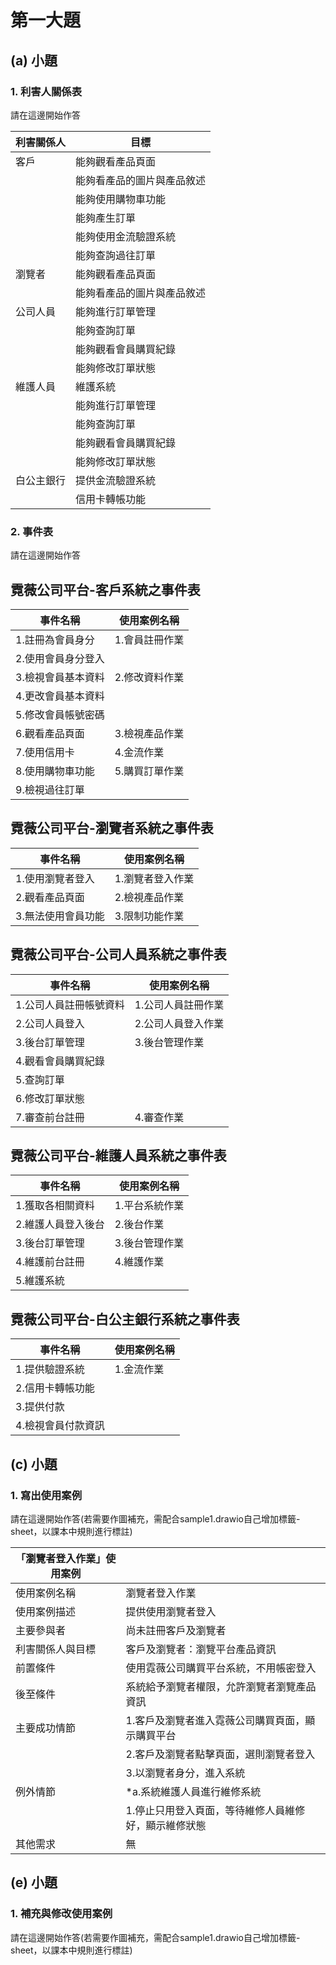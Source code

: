 # 第一大題 
## (a) 小題
### 1. 利害人關係表
請在這邊開始作答

|利害關係人|目標|
|-------|----------|
|客戶|能夠觀看產品頁面|
||能夠看產品的圖片與產品敘述|
||能夠使用購物車功能|
||能夠產生訂單|
||能夠使用金流驗證系統|
||能夠查詢過往訂單|
|瀏覽者|能夠觀看產品頁面|
||能夠看產品的圖片與產品敘述|
|公司人員|能夠進行訂單管理|
||能夠查詢訂單|
||能夠觀看會員購買紀錄|
||能夠修改訂單狀態|
|維護人員|維護系統|
||能夠進行訂單管理|
||能夠查詢訂單|
||能夠觀看會員購買紀錄|
||能夠修改訂單狀態|
|白公主銀行|提供金流驗證系統|
||信用卡轉帳功能|
### 2. 事件表
請在這邊開始作答

## 霓薇公司平台-客戶系統之事件表
|事件名稱|使用案例名稱|
|-------|-----------|
|1.註冊為會員身分|1.會員註冊作業|
|2.使用會員身分登入||
|3.檢視會員基本資料|2.修改資料作業|
|4.更改會員基本資料||
|5.修改會員帳號密碼||
|6.觀看產品頁面|3.檢視產品作業|
|7.使用信用卡|4.金流作業|
|8.使用購物車功能|5.購買訂單作業|
|9.檢視過往訂單||

## 霓薇公司平台-瀏覽者系統之事件表
|事件名稱|使用案例名稱|
|-------|-----------|
|1.使用瀏覽者登入|1.瀏覽者登入作業|
|2.觀看產品頁面|2.檢視產品作業|
|3.無法使用會員功能|3.限制功能作業|

## 霓薇公司平台-公司人員系統之事件表
|事件名稱|使用案例名稱|
|-------|-----------|
|1.公司人員註冊帳號資料|1.公司人員註冊作業|
|2.公司人員登入|2.公司人員登入作業|
|3.後台訂單管理|3.後台管理作業|
|4.觀看會員購買紀錄||
|5.查詢訂單||
|6.修改訂單狀態||
|7.審查前台註冊|4.審查作業|

## 霓薇公司平台-維護人員系統之事件表
|事件名稱|使用案例名稱|
|-------|-----------|
|1.獲取各相關資料|1.平台系統作業|
|2.維護人員登入後台|2.後台作業|
|3.後台訂單管理|3.後台管理作業|
|4.維護前台註冊|4.維護作業|
|5.維護系統||

## 霓薇公司平台-白公主銀行系統之事件表
|事件名稱|使用案例名稱|
|-------|-----------|
|1.提供驗證系統|1.金流作業|
|2.信用卡轉帳功能||
|3.提供付款||
|4.檢視會員付款資訊||

## (c) 小題
### 1. 寫出使用案例
請在這邊開始作答(若需要作圖補充，需配合sample1.drawio自己增加標籤-sheet，以課本中規則進行標註)

|「瀏覽者登入作業」使用案例||
|-------|-----------|
|使用案例名稱|瀏覽者登入作業|
|使用案例描述|提供使用瀏覽者登入|
|主要參與者|尚未註冊客戶及瀏覽者|
|利害關係人與目標|客戶及瀏覽者：瀏覽平台產品資訊|
|前置條件|使用霓薇公司購買平台系統，不用帳密登入|
|後至條件|系統給予瀏覽者權限，允許瀏覽者瀏覽產品資訊|
|主要成功情節|1.客戶及瀏覽者進入霓薇公司購買頁面，顯示購買平台|
||2.客戶及瀏覽者點擊頁面，選則瀏覽者登入|
||3.以瀏覽者身分，進入系統|
|例外情節|*a.系統維護人員進行維修系統|
||1.停止只用登入頁面，等待維修人員維修好，顯示維修狀態|
|其他需求|無

## (e) 小題
### 1. 補充與修改使用案例
請在這邊開始作答(若需要作圖補充，需配合sample1.drawio自己增加標籤-sheet，以課本中規則進行標註)